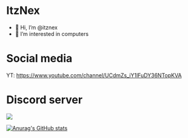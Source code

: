 # ItzNex
- 👋 Hi, I’m @itznex
- 👀 I’m interested in computers
# Social media
YT: https://www.youtube.com/channel/UCdmZs_iY1lFuDY36NTopKVA
# Discord server
<a href="https://discord.gg/wwnBr6hxE5"><img src="https://discord.com/api/guilds/638013434629324811/widget.png?style=banner2"></a>

[![Anurag's GitHub stats](https://github-readme-stats.vercel.app/api?itznex=anuraghazra)](https://github.com/anuraghazra/github-readme-stats)
